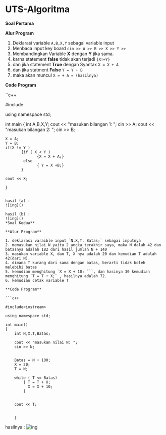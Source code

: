 # UTS-Algoritma


**Soal Pertama**

**Alur Program**

1. Deklarasi variable `A,B,X,Y` sebagai variable input
2. Menbaca input key board `cin >> A >> B >> X >> Y >>`
3. Membandingkan Variable **X** dengan **Y** jika sama.
4. karna statement **false** tidak akan terjadi `{X!=Y}`
5. dan jika statement **True** dengan Syantax `X = X + A`
6. dan jika statment **False** `Y = Y + B`
7. maka akan muncul `X = + A = (hasilnya)`

**Code Program**

``c++

#include<iostream>

using namespace std;

int main
{
    int A,B,X,Y;
    cout << "masukan bilangan 1: ";
    cin >> A;
    cout << "masukan bilangan 2: ";
    cin >> B;

    X = A;
    Y = B;
    if(X != Y )
           {if ( X < Y )
                  {X = X + A;}
            else
                  { Y = X +B;}
           }

    cout << X;

    }

```

hasil (a) :
![ing]()

hasil (b) :
![ing]()
*Soal Kedua**

**Alur Program**

1. deklarasi varaible input `N,X,T, Batas;` sebagai inputnya
2. memasukan nilai N yaitu 2 angka terakhir saya, maka N dalah 42 dan batasnya adalah 182 dari hasil jumlah N + 140
3. masukan variable X, dan T, X nya adalah 20 dan kemudian T adalah 42(dari N).
4. dimana T kurang dari sama dengan batas, berarti tidak boleh melebihi batas 
5. kemudian menghitung `X = X + 10; ```, dan hasinya 30 kemudian menghitung `T = T + X;` , hasilnya adalah 72.
6. kemudian cetak variable T 

**Code Program**

```c++

#include<iostream>

using namespace std;

int main()
{
    int N,X,T,Batas;

    cout << "masukan nilai N: ";
    cin >> N;


    Batas = N + 100;
    X = 20;
    T = N;

    while ( T <= Batas)
        { T = T + X;
          X = X + 10;
        }


    cout << T;


    }

```

hasilnya :
![ing]()
